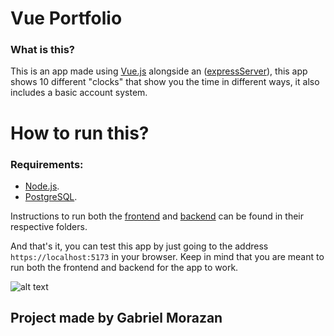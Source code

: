 # Vue Portfolio

### What is this?

This is an app made using [Vue.js](https://vuejs.org/) alongside an ([expressServer](https://expressjs.com/)), this app shows 10 different "clocks" that show you the time in different ways, it also includes a basic account system.

# How to run this?

### Requirements:
- [Node.js](https://nodejs.org/en).
- [PostgreSQL](https://www.postgresql.org/).

Instructions to run both the [frontend](./frontend/README.md) and [backend](./backend/README.md) can be found in their respective folders.

And that's it, you can test this app by just going to the address `https://localhost:5173` in your browser. Keep in mind that you are meant to run both the frontend and backend for the app to work.

![alt text](./src/assets/logo.svg "Title")

## Project made by Gabriel Morazan